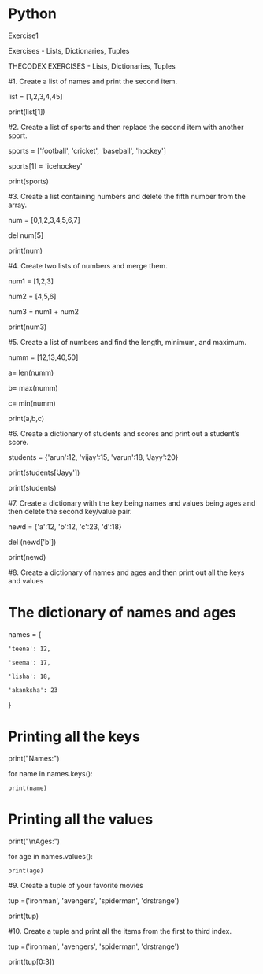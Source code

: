 # Python
Exercise1

Exercises - Lists, Dictionaries, Tuples

THECODEX EXERCISES - Lists, Dictionaries, Tuples





#1. Create a list of names and print the second item.



list = [1,2,3,4,45]

print(list[1])



#2. Create a list of sports and then replace the second item with another sport.



sports = ['football', 'cricket', 'baseball', 'hockey']

sports[1] = 'icehockey'

print(sports)



#3. Create a list containing numbers and delete the fifth number from the array.



num = [0,1,2,3,4,5,6,7]

del num[5]

print(num)



#4. Create two lists of numbers and merge them.



num1 = [1,2,3]

num2 = [4,5,6]

num3 = num1 + num2

print(num3)



#5. Create a list of numbers and find the length, minimum, and maximum.



numm = [12,13,40,50]

a= len(numm)

b= max(numm)

c= min(numm)

print(a,b,c)



#6. Create a dictionary of students and scores and print out a student’s score.



students = {'arun':12, 'vijay':15, 'varun':18, 'Jayy':20}

print(students['Jayy'])

print(students)



#7. Create a dictionary with the key being names and values being ages and then delete the second key/value pair.



newd = {'a':12, 'b':12, 'c':23, 'd':18}

del (newd['b'])

print(newd)

          



#8. Create a dictionary of names and ages and then print out all the keys and values



# The dictionary of names and ages

names = {

    'teena': 12,

    'seema': 17,

    'lisha': 18,

    'akanksha': 23

}



# Printing all the keys

print("Names:")

for name in names.keys():

    print(name)



# Printing all the values

print("\nAges:")

for age in names.values():

    print(age)





#9. Create a tuple of your favorite movies



tup =('ironman', 'avengers', 'spiderman', 'drstrange')

print(tup)



#10. Create a tuple and print all the items from the first to third index.



tup =('ironman', 'avengers', 'spiderman', 'drstrange')

print(tup[0:3])


